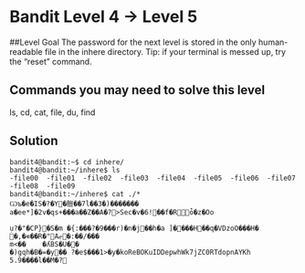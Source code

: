 # Bandit Level 4 → Level 5
##Level Goal
The password for the next level is stored in the only human-readable file in the inhere directory. Tip: if your terminal is messed up, try the “reset” command.

## Commands you may need to solve this level
ls, cd, cat, file, du, find
## Solution
```
bandit4@bandit:~$ cd inhere/
bandit4@bandit:~/inhere$ ls 
-file00  -file01  -file02  -file03  -file04  -file05  -file06  -file07  -file08  -file09
bandit4@bandit:~/inhere$ cat ./*
Ѡъ�e�IS�?�Y�䐩��7l��3�)������� a�ee*]�2v�qs+���a��Z��A�?>Sec�v�6!��f�Rȱ�z�Oo
                                                                                  ụ?�"�CΡ}�S�m �{:���?�9���r)�n�j��h�a ]����H��q�VDzoO���H� �,�∊��R�"Aޏ�:��/���
m<��    �ʎBS�U��
�)gqh�B�=�y�� ?�e$���1>�y�koReBOKuIDDepwhWk7jZC0RTdopnAYKh
5.9����l��M�?
```
